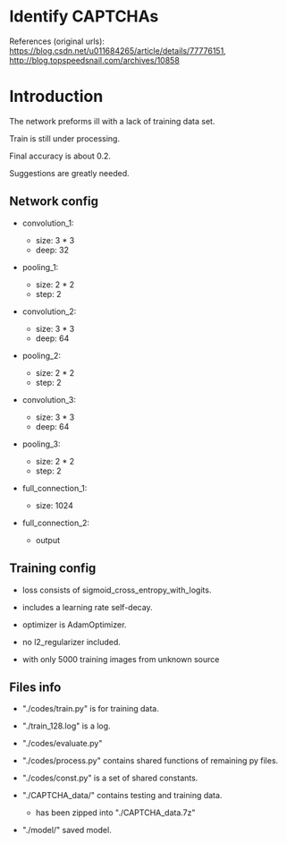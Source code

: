 # Identify CAPTCHAs

References (original urls): https://blog.csdn.net/u011684265/article/details/77776151, http://blog.topspeedsnail.com/archives/10858

# Introduction

The network preforms ill with a lack of training data set. 

Train is still under processing. 

Final accuracy is about 0.2.

Suggestions are greatly needed.

## Network config

- convolution_1:
    - size: 3 * 3
    - deep: 32
- pooling_1:
    - size: 2 * 2
    - step: 2

- convolution_2:
    - size: 3 * 3
    - deep: 64
- pooling_2:
    - size: 2 * 2
    - step: 2

- convolution_3:
    - size: 3 * 3
    - deep: 64
- pooling_3:
    - size: 2 * 2
    - step: 2

- full_connection_1:
    - size: 1024

- full_connection_2:
    - output

## Training config

- loss consists of sigmoid_cross_entropy_with_logits.

- includes a learning rate self-decay.

- optimizer is AdamOptimizer.

- no l2_regularizer included.

- with only 5000 training images from unknown source

## Files info

- "./codes/train.py" is for training data.

- "./train_128.log" is a log.

- "./codes/evaluate.py"

- "./codes/process.py" contains shared functions of remaining py files.

- "./codes/const.py" is a set of shared constants.

- "./CAPTCHA_data/" contains testing and training data. 
    - has been zipped into "./CAPTCHA_data.7z"

- "./model/" saved model.
